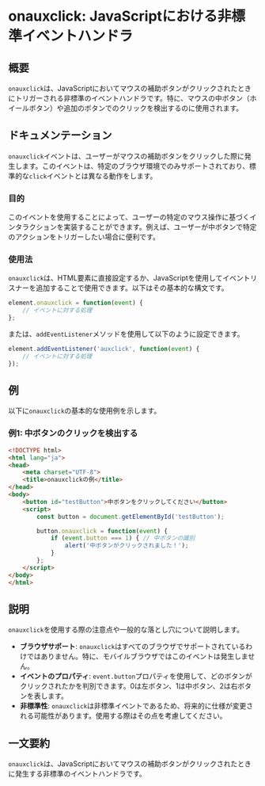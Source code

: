 <!--
Meta Description: # onauxclick: JavaScriptにおける非標準イベントハンドラ ## 概要 `onauxclick`は、JavaScriptにおいてマウスの補助ボタンがクリックされたときにトリガーされる非標準のイベントハンドラです。特に、マウスの中ボタン（ホイールボタン）や追加のボタンでのクリックを...
Meta Keywords: onauxclick, button, event, html, function
-->

# onauxclick: JavaScriptにおける非標準イベントハンドラ

## 概要
`onauxclick`は、JavaScriptにおいてマウスの補助ボタンがクリックされたときにトリガーされる非標準のイベントハンドラです。特に、マウスの中ボタン（ホイールボタン）や追加のボタンでのクリックを検出するのに使用されます。

## ドキュメンテーション
`onauxclick`イベントは、ユーザーがマウスの補助ボタンをクリックした際に発生します。このイベントは、特定のブラウザ環境でのみサポートされており、標準的な`click`イベントとは異なる動作をします。

### 目的
このイベントを使用することによって、ユーザーの特定のマウス操作に基づくインタラクションを実装することができます。例えば、ユーザーが中ボタンで特定のアクションをトリガーしたい場合に便利です。

### 使用法
`onauxclick`は、HTML要素に直接設定するか、JavaScriptを使用してイベントリスナーを追加することで使用できます。以下はその基本的な構文です。

```javascript
element.onauxclick = function(event) {
    // イベントに対する処理
};
```

または、`addEventListener`メソッドを使用して以下のように設定できます。

```javascript
element.addEventListener('auxclick', function(event) {
    // イベントに対する処理
});
```

## 例
以下に`onauxclick`の基本的な使用例を示します。

### 例1: 中ボタンのクリックを検出する

```html
<!DOCTYPE html>
<html lang="ja">
<head>
    <meta charset="UTF-8">
    <title>onauxclickの例</title>
</head>
<body>
    <button id="testButton">中ボタンをクリックしてください</button>
    <script>
        const button = document.getElementById('testButton');

        button.onauxclick = function(event) {
            if (event.button === 1) { // 中ボタンの識別
                alert('中ボタンがクリックされました！');
            }
        };
    </script>
</body>
</html>
```

## 説明
`onauxclick`を使用する際の注意点や一般的な落とし穴について説明します。

- **ブラウザサポート**: `onauxclick`はすべてのブラウザでサポートされているわけではありません。特に、モバイルブラウザではこのイベントは発生しません。
- **イベントのプロパティ**: `event.button`プロパティを使用して、どのボタンがクリックされたかを判別できます。0は左ボタン、1は中ボタン、2は右ボタンを表します。
- **非標準性**: `onauxclick`は非標準イベントであるため、将来的に仕様が変更される可能性があります。使用する際はその点を考慮してください。

## 一文要約
`onauxclick`は、JavaScriptにおいてマウスの補助ボタンがクリックされたときに発生する非標準のイベントハンドラです。